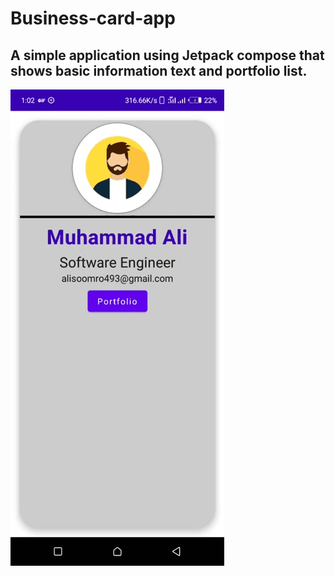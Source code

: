 # Business-card-app
## A simple application using Jetpack compose that shows basic information text and portfolio list.
![](https://github.com/muhammadali493/Business-card-app/blob/main/20230707_010536.gif)
